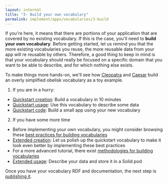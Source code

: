 ```yaml
---
layout: internal
title: "3- Build your own vocabulary"
permalink: implement/apps/vocabularies/3-build
---
```


If you're here, it means that there are portions of your application that are covered by no existing vocabulary. If this is the case, you'll need to __build your own vocabulary__. Before getting started, let us remind you that the more existing vocabularies you reuse, the more reusable data from your app will re reusable by others. Therefore, a good thing to keep in mind is that your vocabulary should really be focused on a specific domain that you want to be able to describe, and for which nothing else exists.

To make things more hands-on, we'll see how [Cleopatra](https://cleopatra.solid.community/profile/card#me) and [Caesar](https://jcaesar.solid.community/profile/card#me) build an overly simplified obelisk vocabulary as a toy example.

1. If you are in a hurry:
- [Quickstart creation](3-1-quickstart-creation): Build a vocabulary in 10 minutes
- [Quickstart usage](3-2-quickstart-usage): Use this vocabulary to describe some data
- [Quickstart code](5-1-quickstart-artifacts): Build a small app using your new vocabulary

2. If you have some more time
- Before implementing your own vocabulary, you might consider browsing these [best practices for building vocabularies](building-best-practices)
- [Extended creation](3-1-extended-creation): Let us polish up the quickstart vocabulary to make it look even better by implementing these best practices
- For a more advanced tutorial, there exist [methodologies for building vocabularies](3-4-advanced-methodology)
- [Extended usage](3-2-extended-usage): Describe your data and store it in a Solid pod

Once you have your vocabulary RDF and documentation, the next step is [publishing it](4-publish).
